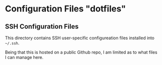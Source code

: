 
# Configuration Files "dotfiles"

## SSH Configuration Files

This directory contains SSH user-specific configureation files
installed into `~/.ssh`.

Being that this is hosted on a public Github repo, I am limited
as to what files I can manage here.
